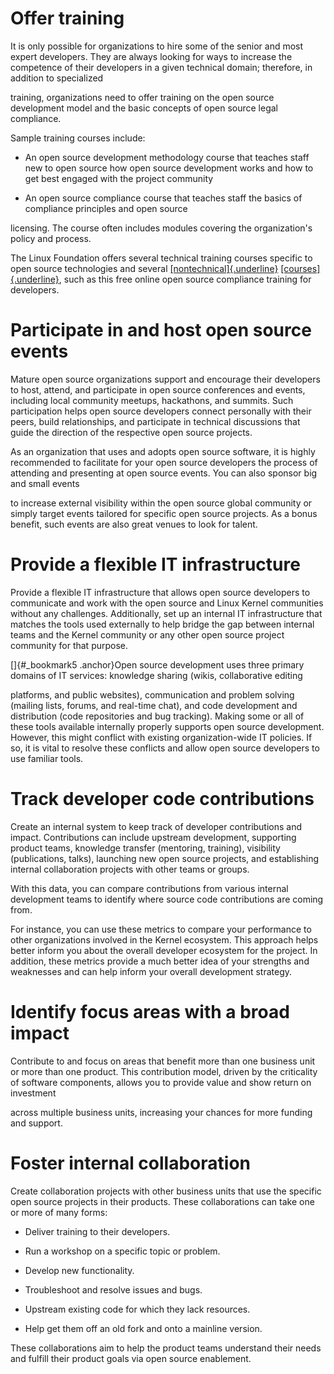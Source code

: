 Offer training
==============

It is only possible for organizations to hire some of the senior and
most expert developers. They are always looking for ways to increase
the competence of their developers in a given technical domain;
therefore, in addition to specialized

training, organizations need to offer training on the open source
development model and the basic concepts of open source legal
compliance.

Sample training courses include:

-   An open source development methodology course that teaches staff new
    to open source how open source development works and how to get best
    engaged with the project community

-   An open source compliance course that teaches staff the basics of
    compliance principles and open source

licensing. The course often includes modules covering the
organization's policy and process.

The Linux Foundation offers several technical training courses
specific to open source technologies and several
[[nontechnical]{.underline}](https://training.linuxfoundation.org/full-catalog)
[[courses]{.underline}](https://training.linuxfoundation.org/full-catalog),
such as this free online open source compliance training for
developers.

 Participate in and host open source events
==========================================

Mature open source organizations support and encourage their
developers to host, attend, and participate in open source conferences
and events, including local community meetups, hackathons, and
summits. Such participation helps open source developers connect
personally with their peers, build relationships, and participate in
technical discussions that guide the direction of the respective open
source projects.

As an organization that uses and adopts open source software, it is
highly recommended to facilitate for your open source developers the
process of attending and presenting at open source events. You can
also sponsor big and small events

to increase external visibility within the open source global
community or simply target events tailored for specific open source
projects. As a bonus benefit, such events are also great venues to
look for talent.

Provide a flexible IT infrastructure
====================================

Provide a flexible IT infrastructure that allows open source
developers to communicate and work with the open source and Linux
Kernel communities without any challenges. Additionally, set up an
internal IT infrastructure that matches the tools used externally to
help bridge the gap between internal teams and the Kernel community or
any other open source project community for that purpose.

[]{#_bookmark5 .anchor}Open source development uses three primary
domains of IT services: knowledge sharing (wikis, collaborative
editing

platforms, and public websites), communication and problem solving
(mailing lists, forums, and real-time chat), and code development and
distribution (code repositories and bug tracking). Making some or all
of these tools available internally properly supports open source
development. However, this might conflict with existing
organization-wide IT policies. If so, it is vital to resolve these
conflicts and allow open source developers to use familiar tools.

Track developer code contributions
==================================

Create an internal system to keep track of developer contributions and
impact. Contributions can include upstream development, supporting
product teams, knowledge transfer (mentoring, training), visibility
(publications, talks), launching new open source projects, and
establishing internal collaboration projects with other teams or
groups.

With this data, you can compare contributions from various internal
development teams to identify where source code contributions are
coming from.

For instance, you can use these metrics to compare your performance to
other organizations involved in the Kernel ecosystem. This approach
helps better inform you about the overall developer ecosystem for the
project. In addition, these metrics provide a much better idea of your
strengths and weaknesses and can help inform your overall development
strategy.

 Identify focus areas with a broad impact
========================================

Contribute to and focus on areas that benefit more than one business
unit or more than one product. This contribution model, driven by the
criticality of software components, allows you to provide value and
show return on investment

across multiple business units, increasing your chances for more
funding and support.

Foster internal collaboration
=============================

Create collaboration projects with other business units that use the
specific open source projects in their products. These collaborations
can take one or more of many forms:

-   Deliver training to their developers.

-   Run a workshop on a specific topic or problem.

-   Develop new functionality.

-   Troubleshoot and resolve issues and bugs.

-   Upstream existing code for which they lack resources.

-   Help get them off an old fork and onto a mainline version.

These collaborations aim to help the product teams understand their
needs and fulfill their product goals via open source enablement.

